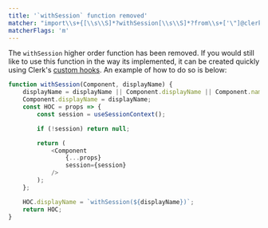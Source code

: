 ```yaml
---
title: '`withSession` function removed'
matcher: "import\\s+{[\\s\\S]*?withSession[\\s\\S]*?from\\s+['\"]@clerk\\/(?:nextjs|clerk-react)[\\s\\S]*?['\"]"
matcherFlags: 'm'
---
```


The `withSession` higher order function has been removed. If you would still like to use this function in the way its implemented, it can be created quickly using Clerk's [custom hooks](https://clerk.com/docs/references/react/overview). An example of how to do so is below:

```js
function withSession(Component, displayName) {
	displayName = displayName || Component.displayName || Component.name || 'Component';
	Component.displayName = displayName;
	const HOC = props => {
		const session = useSessionContext();

		if (!session) return null;

		return (
			<Component
				{...props}
				session={session}
			/>
		);
	};

	HOC.displayName = `withSession(${displayName})`;
	return HOC;
}
```
